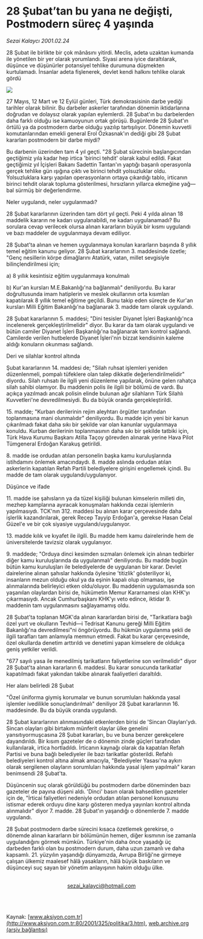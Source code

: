 # 28 Şubat’tan bu yana ne değişti, Postmodern süreç 4 yaşında

*Sezai Kalaycı 2001.02.24*

<div>
 <p class="spot">
  28 Şubat ile birlikte bir çok  mânâsını yitirdi. Meclis,  adeta uzaktan kumanda ile yönetilen bir yer  olarak yorumlandı. Siyasi arena  iyice daraltılarak, düşünce ve  düşünürler potansiyel tehlike  durumuna düşmekten kurtulamadı. İnsanlar adeta  fişlenerek, devlet kendi halkını  tehlike olarak gördü
 </p>
 <p class="metin">
 </p>
 <img border="0" src="/web/20020527043305im_/http://www.aksiyon.com.tr/2001/325/resimler/Post.jpg"/>
 <p class="metin">
  27 Mayıs, 12 Mart ve 12 Eylül günleri, Türk demokrasisinin darbe yediği tarihler olarak bilinir. Bu darbeler askerler tarafından dönemin iktidarlarına doğrudan ve dolaysız olarak yapılan eylemlerdi. 28 Şubat'ın bu darbelerden daha farklı olduğu ise kamuoyunun ortak görüşü. Bugünlerde 28 Şubat'ın örtülü ya da postmodern darbe olduğu yazılıp tartışılıyor. Dönemin kuvvetli komutanlarından emekli general Erol Özkasnak'ın dediği gibi 28 Şubat kararları postmodern bir darbe miydi?
 </p>
 <p class="metin">
  Bu darbenin üzerinden tam 4 yıl geçti. "28 Şubat sürecinin başlangıcından geçtiğimiz yıla kadar hep irtica 'birinci tehdit' olarak kabul edildi. Fakat geçtiğimiz yıl İçişleri Bakanı Sadettin Tantan'ın yaptığı başarılı operasyonla gerçek tehlike gün ışığına çıktı ve birinci tehdit yolsuzluklar oldu. Yolsuzluklara karşı yapılan operasyonların ortaya çıkardığı tablo, irticanın birinci tehdit olarak topluma gösterilmesi, hırsızların yıllarca ekmeğine yağ—bal sürmüş bir değerlendirme.
 </p>
 <p class="metin">
  Neler uygulandı, neler uygulanmadı?
 </p>
 <p class="metin">
  28 Şubat kararlarının üzerinden tam dört yıl geçti. Peki 4 yılda alınan 18 maddelik kararın ne kadarı uygulanabildi, ne kadarı uygulanamadı? Bu sorulara cevap verilecek olursa alınan kararların büyük bir kısmı uygulandı ve bazı maddeler de uygulanmaya devam ediliyor.
 </p>
 <p class="metin">
  28 Şubat'ta alınan ve hemen uygulanmaya konulan kararların başında 8 yıllık temel eğitim kanunu geliyor. 28 Şubat kararlarının 3. maddesinde özetle; "Genç nesillerin körpe dimağlarını Atatürk, vatan, millet sevgisiyle bilinçlendirilmesi için;
 </p>
 <p class="metin">
  a) 8 yıllık kesintisiz eğitim uygulanmaya konulmalı
 </p>
 <p class="metin">
  b) Kur'an kursları M.E.Bakanlığı'na bağlanmalı" deniliyordu. Bu karar doğrultusunda imam hatiplerin ve meslek okullarının orta kısımları kapatılarak 8 yıllık temel eğitime geçildi. Bunu takip eden süreçte de Kur'an kursları Milli Eğitim Bakanlığı'na bağlanarak 3. madde tam olarak uygulandı.
 </p>
 <p class="metin">
  28 Şubat kararlarının 5. maddesi; "Dini tesisler Diyanet İşleri Başkanlığı'nca incelenerek gerçekleştirilmelidir" diyor. Bu karar da tam olarak uygulandı ve bütün camiler Diyanet İşleri Başkanlığı'na bağlanarak tam kontrol sağlandı. Camilerde verilen hutbelerde Diyanet İşleri'nin bizzat kendisinin kaleme aldığı konuların okunması sağlandı.
 </p>
 <p class="metin">
  Deri ve silahlar kontrol altında
 </p>
 <p class="metin">
  Şubat kararlarının 14. maddesi de; "Silah ruhsat işlemleri yeniden düzenlenmeli, pompalı tüfeklere olan talep dikkatle değerlendirilmelidir" diyordu. Silah ruhsatı ile ilgili yeni düzenleme yapılarak, önüne gelen rahatça silah sahibi olamıyor. Bu maddenin polis ile ilgili bir bölümü de vardı. Bu açıkça yazılmadı ancak polisin elinde bulunan ağır silahların Türk Silahlı Kuvvetleri'ne devredilmesiydi. Bu da büyük oranda gerçekleştirildi.
 </p>
 <p class="metin">
  15. madde; "Kurban derilerinin rejim aleyhtarı örgütler tarafından toplanmasına mani olunmalıdır" deniliyordu. Bu madde için yeni bir kanun çıkarılmadı fakat daha sıkı bir şekilde var olan kanunlar uygulanmaya konuldu. Kurban derilerinin toplanmasının daha sıkı bir şekilde tatbiki için, Türk Hava Kurumu Başkanı Atilla Taçoy görevden alınarak yerine Hava Pilot Tümgeneral Erdoğan Karakuş getirildi.
 </p>
 <p class="metin">
  8. madde ise ordudan atılan personelin başka kamu kuruluşlarında istihdamını önlemek amacındaydı. 8. madde aslında ordudan atılan askerlerin kapatılan Refah Partili belediyelere girişini engellemek içindi. Bu madde de tam olarak uygulandı/uygulanıyor.
 </p>
 <p class="metin">
  Düşünce ve ifade
 </p>
 <p class="metin">
  11. madde ise şahısların ya da tüzel kişiliği bulunan kimselerin milleti din, mezhep kamplarına ayıracak konuşmaları hakkında cezai işlemlerin yapılmasıydı. TCK'nın 312. maddesi bu alınan karar çerçevesinde daha işlerlik kazandırılarak, gerek Recep Tayyip Erdoğan'a, gerekse Hasan Celal Güzel'e ve bir çok siyasiye uygulandı/uygulanıyor.
 </p>
 <p class="metin">
  13. madde kılık ve kıyafet ile ilgili. Bu madde hem kamu dairelerinde hem de üniversitelerde tavizsiz olarak uygulanıyor.
 </p>
 <p class="metin">
  9. maddede; "Orduya dinci kesimden sızmaları önlemek için alınan tedbirler diğer kamu kuruluşlarında da uygulanmalı" deniliyordu. Bu madde bugün bütün kamu kuruluşları ile belediyelerde de uygulanan bir karar. Devlet dairelerine alınan şahıslar hakkında öylesine 'titizlik' gösteriliyor ki, insanların mezun olduğu okul ya da eşinin kapalı olup olmaması, işe alınmalarında belirleyici etken oldu/oluyor. Bu maddenin uygulamasında son yaşanılan olaylardan birisi de, hükümetin Memur Kararnamesi olan KHK'yı çıkarmasıydı. Ancak Cumhurbaşkanı KHK'yı veto edince, iktidar 9. maddenin tam uygulanmasını sağlayamamış oldu.
 </p>
 <p class="metin">
  28 Şubat'ta toplanan MGK'da alınan kararlardan birisi de, "Tarikatlara bağlı özel yurt ve okulların Tevhid—i Tedrisat Kanunu gereği Milli Eğitim Bakanlığı'na devredilmesi"ni öngörüyordu. Bu hükmün uygulanma şekli de ilgili tarafları tam anlamıyla memnun etmedi. Fakat bu karar çerçevesinde, özel okullarda denetim arttırıldı ve denetimi yapan kimselere de oldukça geniş yetkiler verildi.
 </p>
 <p class="metin">
  "677 sayılı yasa ile menedilmiş tarikatların faliyetlerine son verilmelidir" diyor 28 Şubat'ta alınan kararların 6. maddesi. Bu karar sonucunda tarikatlar kapatılmadı fakat yakından takibe alınarak faaliyetleri daraltıldı.
 </p>
 <p class="metin">
  Her alanı belirledi 28 Şubat
 </p>
 <p class="metin">
  "Özel üniforma giymiş korumalar ve bunun sorumluları hakkında yasal işlemler ivedilikle sonuçlandırılmalı" deniliyor 28 Şubat kararlarının 16. maddesinde. Bu da büyük oranda uygulandı.
 </p>
 <p class="metin">
  28 Şubat kararlarının alınmasındaki etkenlerden birisi de 'Sincan Olayları'ydı. Sincan olayları gibi birtakım münferit olaylar ülke genelini yansıtıyormuşcasına 28 Şubat kararları, bu ve buna benzer gerekçelere dayandırıldı. Bir kısım gazeteler de o dönemin zinde güçleri tarafından kullanılarak, irtica hortladıldı. İrticanın kaynağı olarak da kapatılan Refah Partisi ve buna bağlı belediyeler ile bazı tarikatlar gösterildi. Refahlı belediyeleri kontrol altına almak amacıyla, "Belediyeler Yasası'na aykırı olarak sergilenen olayların sorumluları hakkında yasal işlem yapılmalı" kararı benimsendi 28 Şubat'ta.
 </p>
 <p class="metin">
  Düşüncenin suç olarak görüldüğü bu postmodern darbe döneminden bazı gazeteler de payına düşeni aldı. 'Dinci' basın olarak bahsedilen gazeteler için de, "İrticai faliyetleri nedeniyle ordudan atılan personel konusunu istismar ederek orduyu dine karşı gösteren medya yayınları kontrol altında alınmalıdır" diyor 7. madde. 28 Şubat'ın yaşandığı o dönemlerde 7. madde uygulandı.
 </p>
 <p class="metin">
  28 Şubat postmodern darbe sürecini kısaca özetlemek gerekirse, o dönemde alınan kararların bir bölümünün hemen, diğer kısmının ise zamanla uygulandığını görmek mümkün. Türkiye'nin daha önce yaşadığı üç darbeden farklı olan bu postmodern durum, daha uzun zamanlı ve daha kapsamlı. 21. yüzyılın yaşandığı dünyamızda, Avrupa Birliği'ne girmeye çalışan ülkemiz maalesef hâlâ yasakların, hâlâ büyük baskıların ve düşünceyi suç sayan bir yönetim anlayışının hakim olduğu ülke.
 </p>
 <br/>
 <center>
  <a class="anaorta" href="http://web.archive.org/web/20020527043305/mailto:sezai_kalayci@hotmail.com">
   sezai_kalayci@hotmail.com
  </a>
 </center>
 <br/>
 <br/>
 <br/>
</div>

Kaynak: [www.aksiyon.com.tr](http://www.aksiyon.com.tr:80/2001/325/politika/3.htm), [web.archive.org (arşiv bağlantısı)](http://web.archive.org/web/20020527043305/http://www.aksiyon.com.tr:80/2001/325/politika/3.htm)

